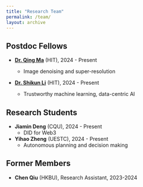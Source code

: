 ```yaml
---
title: "Research Team"
permalink: /team/
layout: archive
---
```


## Postdoc Fellows
* **[Dr. Qing Ma](https://scholar.google.com/citations?user=x6QQGQkAAAAJ&hl=en)** (HIT), 2024 - Present
  * Image denoising and super-resolution

* **[Dr. Shikun Li](https://imsg.ac.cn/people/lishikun.html)** (HIT), 2024 - Present
  * Trustworthy machine learning, data-centric AI




## Research Students
* **Jiamin Deng** (CQU), 2024 - Present
  * DID for Web3
* **Yihao Zheng** (UESTC), 2024 - Present
  * Autonomous planning and decision making




## Former Members
* **Chen Qiu** (HKBU), Research Assistant, 2023-2024
